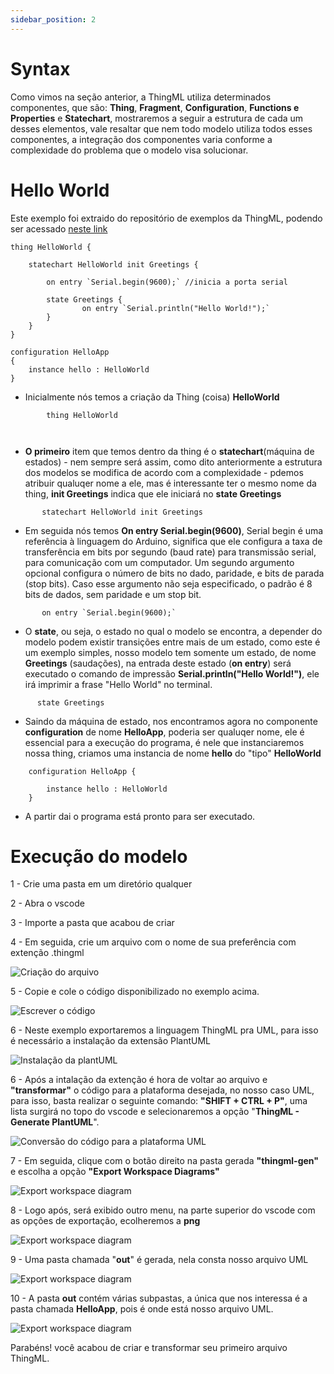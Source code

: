 ```yaml
---
sidebar_position: 2
---
```


# Syntax 

Como vimos na seção anterior, a ThingML utiliza determinados componentes, que são: **Thing**, **Fragment**, **Configuration**, **Functions e Properties** e **Statechart**, mostraremos a seguir a estrutura de cada um desses elementos, vale resaltar que nem todo modelo utiliza todos esses componentes, a integração dos componentes varia conforme a complexidade do problema que o modelo visa solucionar.

# Hello World

Este exemplo foi extraido do repositório de exemplos da ThingML, podendo ser acessado [neste link](https://github.com/ffleurey/ThingMLArduinoDemo/tree/master/1.Basics)

```
thing HelloWorld { 

	statechart HelloWorld init Greetings {
	
		on entry `Serial.begin(9600);` //inicia a porta serial
	
		state Greetings {
				on entry `Serial.println("Hello World!");`	
		}	
	}
}

configuration HelloApp
{
	instance hello : HelloWorld
}
```
- Inicialmente nós temos a criação da Thing (coisa) **HelloWorld**
```
		thing HelloWorld 

	
``` 
- **O primeiro** item que temos dentro da thing é o **statechart**(máquina de estados) -  nem sempre será assim, como dito anteriormente a estrutura dos modelos se modifica de acordo com a complexidade - pdemos atribuir qualuqer nome a ele, mas é interessante ter o mesmo nome da thing, **init Greetings** indica que ele iniciará no **state Greetings**

```
 	   statechart HelloWorld init Greetings 
```

- Em seguida nós temos **On entry Serial.begin(9600)**, Serial begin é uma referência à linguagem do Arduino, significa que ele configura a taxa de transferência em bits por segundo (baud rate) para transmissão serial, para comunicação com um computador. Um segundo argumento opcional configura o número de bits no dado, paridade, e bits de parada (stop bits). Caso esse argumento não seja especificado, o padrão é 8 bits de dados, sem paridade e um stop bit.

```
	   on entry `Serial.begin(9600);`
```

- O **state**, ou seja, o estado no qual o modelo se encontra, a depender do modelo podem existir transições entre mais de um estado, como este é um exemplo simples, nosso modelo tem somente um estado, de nome **Greetings** (saudações), na entrada deste estado (**on entry**) será executado o comando de impressão **Serial.println("Hello World!")**, ele irá imprimir a frase "Hello World" no terminal.

```
	  state Greetings
```
- Saindo da máquina de estado, nos encontramos agora no componente **configuration** de nome **HelloApp**, poderia ser qualuqer nome, ele é essencial para a execução do programa, é nele que instanciaremos nossa thing, criamos uma instancia de nome **hello** do "tipo" **HelloWorld**
```
	configuration HelloApp {
	
		instance hello : HelloWorld
	}
```
- A partir dai o programa está pronto para ser executado.

# Execução do modelo 

<p>1 - Crie uma pasta em um diretório qualquer</p>
<p>2 - Abra o vscode</p>
<p>3 - Importe a pasta que acabou de criar</p>
<p>4 - Em seguida, crie um arquivo com o nome de sua preferência com extenção .thingml</p>

![Criação do arquivo](/img/imgHello.png)

5 - Copie e cole o código disponibilizado no exemplo acima.

![Escrever o código](/img/imgHello2.png)

6 - Neste exemplo exportaremos a linguagem ThingML pra UML, para isso é necessário a instalação da extensão PlantUML

![Instalação da plantUML](/img/imgPlantUML.png)

6 - Após a intalação da extenção é hora de voltar ao arquivo e  **"transformar"** o código para a plataforma desejada, no nosso caso UML, para isso, basta realizar o seguinte comando: **"SHIFT + CTRL + P"**, uma lista surgirá no topo do vscode e selecionaremos a opção "**ThingML - Generate PlantUML**".

![Conversão do código para a plataforma UML](/img/imgHello3.png)

7 -  Em seguida, clique com o botão direito na pasta gerada **"thingml-gen"** e escolha a opção **"Export Workspace Diagrams"**

![Export workspace diagram](/img/imgHello4.1.png)

8 - Logo após, será exibido outro menu, na parte superior do vscode com as opções de exportação, ecolheremos a **png**

![Export workspace diagram](/img/imgHello4.png)

9 - Uma pasta chamada "**out**" é gerada, nela consta nosso arquivo UML

![Export workspace diagram](/img/imgHello5.png)

10 - A pasta **out** contém várias subpastas, a única que nos interessa é a pasta chamada **HelloApp**, pois é onde está nosso arquivo UML.

![Export workspace diagram](/img/imgHello6.png)

Parabéns! você acabou de criar e transformar seu primeiro arquivo ThingML.



